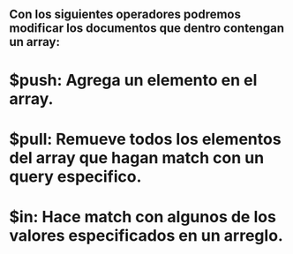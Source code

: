 ## Con los siguientes operadores podremos modificar los documentos que dentro contengan un array:

# $push: Agrega un elemento en el array.

# $pull: Remueve todos los elementos del array que hagan match con un query especifico.

# $in: Hace match con algunos de los valores especificados en un arreglo.